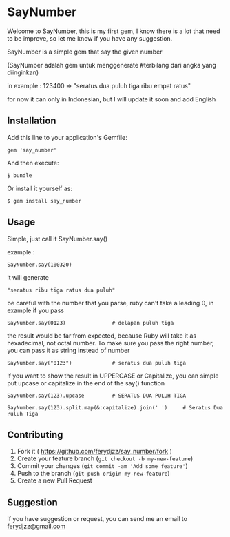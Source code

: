 # SayNumber

Welcome to SayNumber, this is my first gem, I know there is a lot that need to be improve, so let me know if you have any suggestion.

SayNumber is a simple gem that say the given number

(SayNumber adalah gem untuk menggenerate #terbilang dari angka yang diinginkan)

in example : 123400 => "seratus dua puluh tiga ribu empat ratus"

for now it can only in Indonesian, but I will update it soon and add English

## Installation

Add this line to your application's Gemfile:

	gem 'say_number'

And then execute:

    $ bundle

Or install it yourself as:

    $ gem install say_number

## Usage

Simple, just call it SayNumber.say()

example : 
 
	SayNumber.say(100320)

it will generate 

	"seratus ribu tiga ratus dua puluh"

be careful with the number that you parse, ruby can't take a leading 0, in example if you pass 

	SayNumber.say(0123)               # delapan puluh tiga

the result would be far from expected, because Ruby will take it as hexadecimal, not octal number.
To make sure you pass the right number, you can pass it as string instead of number

	SayNumber.say("0123")             # seratus dua puluh tiga

if you want to show the result in UPPERCASE or Capitalize, you can simple put upcase or capitalize in the end of the say() function

	SayNumber.say(123).upcase         # SERATUS DUA PULUH TIGA

	SayNumber.say(123).split.map(&:capitalize).join(' ')     # Seratus Dua Puluh Tiga


## Contributing

1. Fork it ( https://github.com/ferydjzz/say_number/fork )
2. Create your feature branch (`git checkout -b my-new-feature`)
3. Commit your changes (`git commit -am 'Add some feature'`)
4. Push to the branch (`git push origin my-new-feature`)
5. Create a new Pull Request

## Suggestion

if you have suggestion or request, you can send me an email to ferydjzz@gmail.com